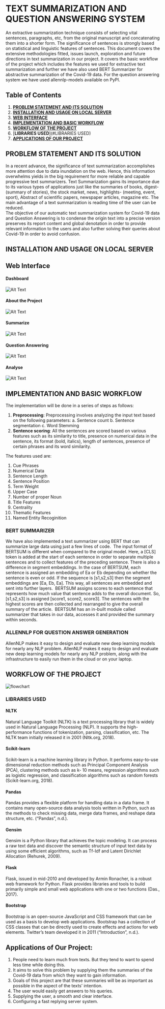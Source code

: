 # TEXT SUMMARIZATION AND QUESTION ANSWERING SYSTEM

An extractive summarization technique consists of selecting vital sentences, paragraphs, etc, from the original manuscript and concatenating them into a shorter form.  The significance of sentences is  strongly  based  on  statistical  and  linguistic features of sentences.  This document covers the extensive methodologies fitted, issues launch, exploration and future directions in text  summarization in our project. It covers the basic workflow of the project which includes the features we used for extractive text summarization and further we have also used BERT Summarizer for abstractive summarization of the Covid-19 data. For the question answering system we have used allennlp-models available on PyPI.

## Table of Contents
1. [**PROBLEM STATEMENT AND ITS SOLUTION**](#PROBLEM-STATEMENT-AND-ITS-SOLUTION)
2. [**INSTALLATION AND USAGE ON LOCAL SERVER**](#INSTALLATION-AND-USAGE-ON-LOCAL-SERVER)
3. [**WEB INTERFACE**](#Web-Interface)
4. [**IMPLEMENTATION AND BASIC WORKFLOW**](#IMPLEMENTATION-AND-BASIC-WORKFLOW)
5. [**WORKFLOW OF THE PROJECT**](#WORKFLOW-OF-THE-PROJECT)
6. [**LIBRARIES USED**](#LIBRARIES USED)
7. [**APPLICATIONS OF OUR PROJECT**](#Applications-of-Our-Project)

## PROBLEM STATEMENT AND ITS SOLUTION
In a recent advance, the significance of text summarization accomplishes more attention due to data inundation on the web.  Hence, this information overwhelms yields in the 
big requirement for more reliable and capable progressive text summarizers. Text Summarization gains its importance due to its various types of applications just like the summaries of books, digest- (summary of stories), the stock market, news, highlights- (meeting, event, sport), Abstract of scientific papers, newspaper articles, magazine etc. The main advantage of a text summarization is reading time of the user can be reduced.  
The objective of our automatic text summarization system for Covid-19 data and Question Answering is to condense the origin text into a precise version preserves its report content and global denotation in order to provide relevant information to the users and also further solving their queries about Covid-19 in order to avoid confusion.  

## INSTALLATION AND USAGE ON LOCAL SERVER

## Web Interface

#### Dashboard
![Alt Text](/images/Dashboard.png)


#### About the Project
![Alt Text](/images/About_Project.png)


#### Summarize
![Alt Text](/images/Summarize.png)


#### Question Answering
![Alt Text](/images/Q&A.png)


#### Analyse
![Alt Text](/images/Analyse.png)


## IMPLEMENTATION AND BASIC WORKFLOW
The implementation will be done in a series of steps as follows:
1) **Preprocessing**: Preprocessing involves analyzing the input text based on the following parameters: a. Sentence count b. Sentence segmentation c. Word Stemming 
2) **Sentence scoring**: All the sentences are scored based on various features such as its similarity to title, presence on numerical data in the sentence, its format (bold, italics), length of sentences, presence of certain phrases and its word similarity. 

The features used are:
1) Cue Phrases
2) Numerical Data
3) Sentence Length
4) Sentence Position
5) Term Weight
6) Upper Case
7) Number of proper Noun
8) Title Features
9) Centrality
10) Thematic Features
11) Named Entity Recoginition

### BERT SUMMARIZER
We have also implemented a text summarizer using BERT that can summarize large data using just a few lines of code. 
The input format of BERTSUM is different when compared to the original model. Here, a [CLS] token is added at the start of each sentence in order to separate multiple sentences and to collect features of the preceding sentence. There is also a difference in segment embeddings. In the case of BERTSUM, each sentence is assigned an embedding of Ea or Eb depending on whether the sentence is even or odd. If the sequence is [s1,s2,s3] then the segment embeddings are [Ea, Eb, Ea]. This way, all sentences are embedded and sent into further layers. 
BERTSUM assigns scores to each sentence that represents how much value that sentence adds to the overall document. So, [s1,s2,s3] is assigned [score1, score2, score3]. The sentences with the highest scores are then collected and rearranged to give the overall summary of the article. 
BERTSUM has an in-built module called summarizer that takes in our data, accesses it and provided the summary within seconds.

### ALLENNLP FOR QUESTION ANSWER GENERATION
AllenNLP makes it easy to design and evaluate new deep learning models for nearly any NLP problem. AllenNLP makes it easy to design and evaluate new deep learning models for nearly any NLP problem, along with the infrastructure to easily run them in the cloud or on your laptop.


## WORKFLOW OF THE PROJECT 
![flowchart](https://github.com/infinity1013/TextSummarization/blob/main/static/flowchart.png)


### LIBRARIES USED

#### NLTK 
Natural Language Toolkit (NLTK) is a text processing library that is widely used in Natural Language Processing (NLP). It supports the high-performance functions of tokenization, parsing, classification, etc. The NLTK team initially released it in 2001 (Nltk.org, 2018). 

#### Scikit-learn 
Scikit-learn is a machine learning library in Python. It performs easy-to-use dimensional reduction methods such as Principal Component Analysis (PCA), clustering methods such as k- 10 means, regression algorithms such as logistic regression, and classification algorithms such as random forests (Scikit-learn.org, 2018). 

#### Pandas 
Pandas provides a flexible platform for handling data in a data frame. It contains many open-source data analysis tools written in Python, such as the methods to check missing data, merge data frames, and reshape data structure, etc. (“Pandas”, n.d.). 

#### Gensim 
Gensim is a Python library that achieves the topic modeling. It can process a raw text data and discover the semantic structure of input text data by using some efficient algorithms, such as Tf-Idf and Latent Dirichlet Allocation (Rehurek, 2009). 

#### Flask 
Flask, issued in mid-2010 and developed by Armin Ronacher, is a robust web framework for Python. Flask provides libraries and tools to build primarily simple and small web applications with one or two functions (Das., 2017). 

#### Bootstrap 
Bootstrap is an open-source JavaScript and CSS framework that can be used as a basis to develop web applications. Bootstrap has a collection of CSS classes that can be directly used to create effects and actions for web elements. Twitter’s team developed it in 2011 (“Introduction”, n.d.).


## Applications of Our Project:
1. People need to learn much from texts. But they tend to want to spend less time while doing this.
2. It aims to solve this problem by supplying them the summaries of the Covid-19 data from which they want to gain information.
3. Goals of this project are that these summaries will be as important as possible in the aspect of the texts’ intention.
4. The user would easily get answers to his queries.
5. Supplying the user, a smooth and clear interface.
6. Configuring a fast replying server system.

